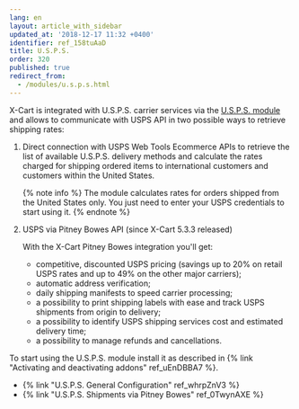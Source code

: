 ```yaml
---
lang: en
layout: article_with_sidebar
updated_at: '2018-12-17 11:32 +0400'
identifier: ref_158tuAaD
title: U.S.P.S.
order: 320
published: true
redirect_from:
  - /modules/u.s.p.s.html
---
```

X-Cart is integrated with U.S.P.S. carrier services via the [U.S.P.S. module](https://market.x-cart.com/addons/usps.html "U.S.P.S.") and allows to communicate with USPS API in two possible ways to retrieve shipping rates:

1. Direct connection with USPS Web Tools Ecommerce APIs to retrieve the list of available U.S.P.S. delivery methods and calculate the rates charged for shipping ordered items to international customers and customers within the United States.

   {% note info %}
   The module calculates rates for orders shipped from the United States only. You just need to enter your USPS credentials to start using it.
   {% endnote %}

2. USPS via Pitney Bowes API (since X-Cart 5.3.3 released)

   With the X-Cart Pitney Bowes integration you'll get:
   - competitive, discounted USPS pricing (savings up to 20% on retail USPS rates and up to 49% on the other major carriers); 
   - automatic address verification;
   - daily shipping manifests to speed carrier processing;
   - a possibility to print shipping labels with ease and track USPS shipments from origin to delivery;
   - a possibility to identify USPS shipping services cost and estimated delivery time;
   - a possibility to manage refunds and cancellations.
   

To start using the U.S.P.S. module install it as described in {% link "Activating and deactivating addons" ref_uEnDBBA7 %}.
   
   *  {% link "U.S.P.S. General Configuration" ref_whrpZnV3 %}
   *  {% link "U.S.P.S. Shipments via Pitney Bowes" ref_0TwynAXE %}
